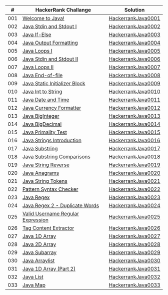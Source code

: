 |  #  | HackerRank Challange | Solution |
| --- | -------------------- | -------- |
| 001 | [Welcome to Java!](https://www.hackerrank.com/challenges/welcome-to-java/problem?isFullScreen=true) | [HackerrankJava0001](./HackerrankJava0001.java) |
| 002 | [Java Stdin and Stdout I](https://www.hackerrank.com/challenges/java-stdin-and-stdout-1/problem?isFullScreen=true) | [HackerrankJava0002](./HackerrankJava0002.java) |
| 003 | [Java If-Else](https://www.hackerrank.com/challenges/java-if-else/problem?isFullScreen=true) | [HackerrankJava0003](./HackerrankJava0003.java) |
| 004 | [Java Output Formatting](https://www.hackerrank.com/challenges/java-output-formatting/problem?isFullScreen=true) | [HackerrankJava0004](./HackerrankJava0004.java) |
| 005 | [Java Loops I](https://www.hackerrank.com/challenges/java-loops-i/problem?isFullScreen=true) | [HackerrankJava0005](./HackerrankJava0005.java) |
| 006 | [Java Stdin and Stdout II](https://www.hackerrank.com/challenges/java-stdin-stdout/problem?isFullScreen=true) | [HackerrankJava0006](./HackerrankJava0006.java) |
| 007 | [Java Loops II](https://www.hackerrank.com/challenges/java-loops/problem?isFullScreen=true) | [HackerrankJava0007](./HackerrankJava0007.java) |
| 008 | [Java End-of-file](https://www.hackerrank.com/challenges/java-end-of-file/problem?isFullScreen=true) | [HackerrankJava0008](./HackerrankJava0008.java) |
| 009 | [Java Static Initializer Block](https://www.hackerrank.com/challenges/java-static-initializer-block/problem?isFullScreen=true) | [HackerrankJava0009](./HackerrankJava0009.java) |
| 010 | [Java Int to String](https://www.hackerrank.com/challenges/java-int-to-string/problem?isFullScreen=true) | [HackerrankJava0010](./HackerrankJava0010.java) |
| 011 | [Java Date and Time](https://www.hackerrank.com/challenges/java-date-and-time/problem?isFullScreen=true) | [HackerrankJava0011](./HackerrankJava0011.java) |
| 012 | [Java Currency Formatter](https://www.hackerrank.com/challenges/java-currency-formatter/problem?isFullScreen=true) | [HackerrankJava0012](./HackerrankJava0012.java) |
| 013 | [Java BigInteger](https://www.hackerrank.com/challenges/java-biginteger/problem?isFullScreen=true) | [HackerrankJava0013](./HackerrankJava0013.java) |
| 014 | [Java BigDecimal](https://www.hackerrank.com/challenges/java-bigdecimal/problem?isFullScreen=true) | [HackerrankJava0014](./HackerrankJava0014.java) |
| 015 | [Java Primality Test](https://www.hackerrank.com/challenges/java-primality-test/problem?isFullScreen=true) | [HackerrankJava0015](./HackerrankJava0015.java) |
| 016 | [Java Strings Introduction](https://www.hackerrank.com/challenges/java-strings-introduction/problem?isFullScreen=true) | [HackerrankJava0016](./HackerrankJava0016.java) |
| 017 | [Java Substring](https://www.hackerrank.com/challenges/java-substring/problem?isFullScreen=true) | [HackerrankJava0017](./HackerrankJava0017.java) |
| 018 | [Java Substring Comparisons](https://www.hackerrank.com/challenges/java-string-compare/problem?isFullScreen=true) | [HackerrankJava0018](./HackerrankJava0018.java) |
| 019 | [Java String Reverse](https://www.hackerrank.com/challenges/java-string-reverse/problem?isFullScreen=true) | [HackerrankJava0019](./HackerrankJava0019.java) |
| 020 | [Java Anagrams](https://www.hackerrank.com/challenges/java-anagrams/problem?isFullScreen=true) | [HackerrankJava0020](./HackerrankJava0020.java) |
| 021 | [Java String Tokens](https://www.hackerrank.com/challenges/java-string-tokens/problem?isFullScreen=true) | [HackerrankJava0021](./HackerrankJava0021.java) |
| 022 | [Pattern Syntax Checker](https://www.hackerrank.com/challenges/pattern-syntax-checker/problem?isFullScreen=true) | [HackerrankJava0022](./HackerrankJava0022.java) |
| 023 | [Java Regex](https://www.hackerrank.com/challenges/java-regex/problem?isFullScreen=true) | [HackerrankJava0023](./HackerrankJava0023.java) |
| 024 | [Java Regex 2 - Duplicate Words](https://www.hackerrank.com/challenges/duplicate-word/problem?isFullScreen=true) | [HackerrankJava0024](./HackerrankJava0024.java) |
| 025 | [Valid Username Regular Expression](https://www.hackerrank.com/challenges/valid-username-checker/problem?isFullScreen=true) | [HackerrankJava0025](./HackerrankJava0025.java) |
| 026 | [Tag Content Extractor](https://www.hackerrank.com/challenges/tag-content-extractor/problem?isFullScreen=true) | [HackerrankJava0026](./HackerrankJava0026.java) |
| 027 | [Java 1D Array](https://www.hackerrank.com/challenges/java-1d-array-introduction/problem?isFullScreen=true) | [HackerrankJava0027](./HackerrankJava0027.java) |
| 028 | [Java 2D Array](https://www.hackerrank.com/challenges/java-2d-array/problem?isFullScreen=true) | [HackerrankJava0028](./HackerrankJava0028.java) |
| 029 | [Java Subarray](https://www.hackerrank.com/challenges/java-negative-subarray/problem?isFullScreen=true) | [HackerrankJava0029](./HackerrankJava0029.java) |
| 030 | [Java Arraylist](https://www.hackerrank.com/challenges/java-arraylist/problem?isFullScreen=true) | [HackerrankJava0030](./HackerrankJava0030.java) |
| 031 | [Java 1D Array (Part 2)](https://www.hackerrank.com/challenges/java-1d-array/problem?isFullScreen=true) | [HackerrankJava0031](./HackerrankJava0031.java) |
| 032 | [Java List](https://www.hackerrank.com/challenges/java-list/problem?isFullScreen=true) | [HackerrankJava0032](./HackerrankJava0032.java) |
| 033 | [Java Map](https://www.hackerrank.com/challenges/phone-book/problem?isFullScreen=true) | [HackerrankJava0033](./HackerrankJava0033.java) |